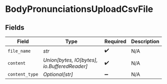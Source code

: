 # BodyPronunciationsUploadCsvFile


## Fields

| Field                                        | Type                                         | Required                                     | Description                                  |
| -------------------------------------------- | -------------------------------------------- | -------------------------------------------- | -------------------------------------------- |
| `file_name`                                  | *str*                                        | :heavy_check_mark:                           | N/A                                          |
| `content`                                    | *Union[bytes, IO[bytes], io.BufferedReader]* | :heavy_check_mark:                           | N/A                                          |
| `content_type`                               | *Optional[str]*                              | :heavy_minus_sign:                           | N/A                                          |